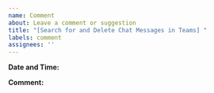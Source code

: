 ```yaml
---
name: Comment
about: Leave a comment or suggestion
title: "[Search for and Delete Chat Messages in Teams] "
labels: comment
assignees: ''
---
```


**Date and Time:** <!-- Automatically populated -->

**Comment:**

<!-- Your comment here -->
